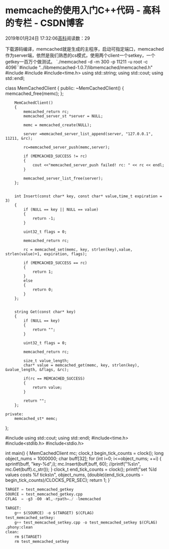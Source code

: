 
# memcache的使用入门C++代码 - 高科的专栏 - CSDN博客

2019年01月24日 17:32:06[高科](https://me.csdn.net/pbymw8iwm)阅读数：29


下载源码编译，memcached就是生成的主程序，启动可指定端口，memcached作为server端，依然是我们熟悉的cs模式，使用两个client一个setkey，一个getkey一百万个做测试。
`./memcached -d -m 300 -p 11211 -u root -c 4096``#include "../libmemcached-1.0.7/libmemcached/memcached.h"
#include<iostream>
#include<string>
#include<time.h>
using std::string;
using std::cout;
using std::endl;
 
class MemCachedClient
{
    public:
        ~MemCachedClient()
        {
            memcached_free(memc);
        };
 
        MemCachedClient()
        {
            memcached_return rc;
            memcached_server_st *server = NULL;
 
            memc = memcached_create(NULL);
 
            server =memcached_server_list_append(server, "127.0.0.1", 11211, &rc);
 
            rc=memcached_server_push(memc,server);
 
            if (MEMCACHED_SUCCESS != rc)
            {
                cout <<"memcached_server_push failed! rc: " << rc << endl;
            }
 
            memcached_server_list_free(server);
        };
 
 
        int Insert(const char* key, const char* value,time_t expiration = 3)
        {
            if (NULL == key || NULL == value)
            {
                return -1;
            }
 
            uint32_t flags = 0;
 
            memcached_return rc;
 
            rc = memcached_set(memc, key, strlen(key),value, strlen(value)+1, expiration, flags);
 
            if (MEMCACHED_SUCCESS == rc)
            {
                return 1;
            }
            else
            {
                return 0;
            }
        };
 
 
        string Get(const char* key)
        {
            if (NULL == key)
            {
                return "";
            }
 
            uint32_t flags = 0;
 
            memcached_return rc;
 
            size_t value_length;
            char* value = memcached_get(memc, key, strlen(key), &value_length, &flags, &rc);
 
            if(rc == MEMCACHED_SUCCESS)
            {
                return value;
            }
 
            return "";
        };
 
    private:
        memcached_st* memc;
};
 
#include<iostream>
using std::cout;
using std::endl;
#include<time.h>
#include<stdlib.h>
#include<stdio.h>
 
int main()
{
    MemCachedClient mc;
    clock_t begin_tick_counts = clock();
    long object_nums = 1000000;
    char buff[32];
    for (int i=0; i<=object_nums; ++i)
    {
        sprintf(buff, "key-%d",i);
        mc.Insert(buff,buff, 60);
        //printf("%s\n", mc.Get(buff).c_str());
    }
    clock_t end_tick_counts = clock();
    printf("set %ld values costs %f ticks\n", object_nums, (double)(end_tick_counts - begin_tick_counts)/CLOCKS_PER_SEC);
    return 1;
}`
```python
TARGET = test_memcached_getkey
SOURCE = test_memcached_getkey.cpp
CFLAG  = -g3 -O0 -Wl,-rpath=./ -lmemcached
 
TARGET:
	g++ $(SOURCE) -o $(TARGET) $(CFLAG)
test_memcached_setkey:
	g++ test_memcached_setkey.cpp -o test_memcached_setkey $(CFLAG)
.phony:clean
clean:
	rm $(TARGET)
	rm test_memcached_setkey
```


